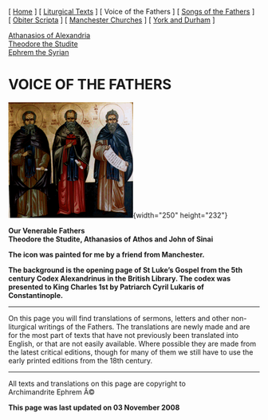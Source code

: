 \[ [Home](index.md) \] \[ [Liturgical Texts](liturgic.md) \]
\[ Voice of the Fathers \] \[ [Songs of the Fathers](songsof.md) \]
\[ [Obiter Scripta](obiter_scripta.md) \]
\[ [Manchester Churches](manchester_churches.md) \]
\[ [York and Durham](york_and_durham.md) \]

[Athanasios of Alexandria](athanasios_of_alexandria.md)\
[Theodore the Studite](theodore.md)\
[Ephrem the Syrian](ephrem.md)

VOICE OF THE FATHERS
====================

![](taj01.gif){width="250" height="232"}

**Our Venerable Fathers\
Theodore the Studite, Athanasios of Athos and John of Sinai**

****The icon was painted for me by a friend from Manchester.****

****The background is the opening page of St Luke’s Gospel from the 5th
century Codex Alexandrinus in the British Library. The codex was
presented to King Charles 1st by Patriarch Cyril Lukaris of
Constantinople.****

------------------------------------------------------------------------

On this page you will find translations of sermons, letters and other
non-liturgical writings of the Fathers. The translations are newly made
and are for the most part of texts that have not previously been
translated into English, or that are not easily available. Where
possible they are made from the latest critical editions, though for
many of them we still have to use the early printed editions from the
18th century. 

------------------------------------------------------------------------

All texts and translations on this page are copyright to\
Archimandrite Ephrem Â©

**This page was last updated on 03 November 2008**
